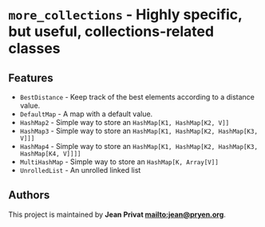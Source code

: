 # `more_collections` - Highly specific, but useful, collections-related classes

## Features

* `BestDistance` - Keep track of the best elements according to a distance value.
* `DefaultMap` - A map with a default value.
* `HashMap2` - Simple way to store an `HashMap[K1, HashMap[K2, V]]`
* `HashMap3` - Simple way to store an `HashMap[K1, HashMap[K2, HashMap[K3, V]]]`
* `HashMap4` - Simple way to store an `HashMap[K1, HashMap[K2, HashMap[K3, HashMap[K4, V]]]]`
* `MultiHashMap` - Simple way to store an `HashMap[K, Array[V]]`
* `UnrolledList` - An unrolled linked list

## Authors

This project is maintained by **Jean Privat <mailto:jean@pryen.org>**.
